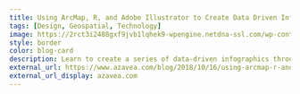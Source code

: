 ```yaml
---
title: Using ArcMap, R, and Adobe Illustrator to Create Data Driven Infographics
tags: [Design, Geospatial, Technology]
image: https://2rct3i2488gxf9jvb1lqhek9-wpengine.netdna-ssl.com/wp-content/uploads/2018/08/data-driven-infographics-blog-image-1000x620.png
style: border
color: blog-card
description: Learn to create a series of data-driven infographics through a project example that evaluates bus performance in each Philadelphia City Council District.
external_url: https://www.azavea.com/blog/2018/10/16/using-arcmap-r-and-adobe-illustrator-to-create-data-driven-infographics/
external_url_display: azavea.com
---
```

